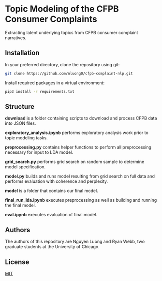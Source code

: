 # Topic Modeling of the CFPB Consumer Complaints
Extracting latent underlying topics from CFPB consumer complaint narratives.

## Installation

In your preferred directory, clone the repository using git:

```bash
git clone https://github.com/nluong0/cfpb-complaint-nlp.git
```
Install required packages in a virtual environment:

```bash
pip3 install -r requirements.txt
```

## Structure

__download__ is a folder containing scripts to download and process CFPB data into JSON files.

__exploratory_analysis.ipynb__ performs exploratory analysis work prior to topic modeling tasks.

__preprocessing.py__ contains helper functions to perform all preprocessing necessary for input to LDA model.

__grid_search.py__ performs grid search on random sample to determine model specification.

__model.py__ builds and runs model resulting from grid search on full data and performs evaluation with coherence and perplexity.

__model__ is a folder that contains our final model.

__final_run_lda.ipynb__ executes preprocessing as well as building and running the final model.

__eval.ipynb__ executes evaluation of final model.

## Authors
The authors of this repository are Nguyen Luong and Ryan Webb, two graduate students at the University of Chicago.

## License
[MIT](https://choosealicense.com/licenses/mit/)

